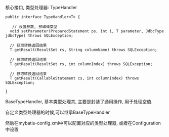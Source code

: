 

核心接口, 类型处理器: TypeHandler
```
public interface TypeHandler<T> {

   // 设置参数, 预编译类型 
  void setParameter(PreparedStatement ps, int i, T parameter, JdbcType jdbcType) throws SQLException;

  // 获取转换返回结果
  T getResult(ResultSet rs, String columnName) throws SQLException;

  // 获取转换返回结果
  T getResult(ResultSet rs, int columnIndex) throws SQLException;

  // 获取转换返回结果
  T getResult(CallableStatement cs, int columnIndex) throws SQLException;

}

```



BaseTypeHandler, 基本类型处理其, 主要是封装了通用操作, 用于处理空值.

自定义类型处理器的时候,可以继承BaseTypeHandler


然后在mybatis-config.xml中可以配置对应的类型处理器, 或者在Configuration中设置




